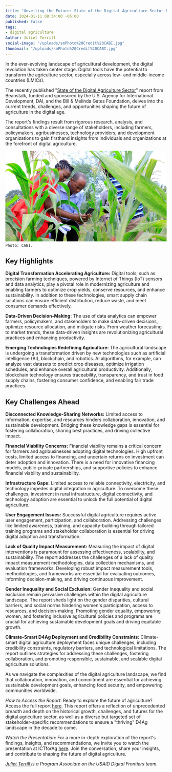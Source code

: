 ```yaml
---
title: 'Unveiling the Future: State of the Digital Agriculture Sector Report'
date: 2024-01-11 08:34:00 -05:00
published: false
tags:
- digital agriculture
Author: Juliet Terrill
social-image: "/uploads/smPhoto%20Credit%20CABI.jpg"
thumbnail: "/uploads/smPhoto%20Credit%20CABI.jpg"
---
```


In the ever-evolving landscape of agricultural development, the digital revolution has taken center stage. Digital tools have the potential to transform the agriculture sector, especially across low- and middle-income countries (LMICs). 

The recently published "[State of the Digital Agriculture Sector](https://www.beanstalkagtech.com/d4aglmic)" report from Beanstalk, funded and sponsored by the U.S. Agency for International Development, DAI, and the Bill & Melinda Gates Foundation, delves into the current trends, challenges, and opportunities shaping the future of agriculture in the digital age.

<!--more-->

The report's findings result from rigorous research, analysis, and consultations with a diverse range of stakeholders, including farmers, policymakers, agribusinesses, technology providers, and development organizations to gain firsthand insights from individuals and organizations at the forefront of digital agriculture.

![Photo Credit CABI.jpg](/uploads/Photo%20Credit%20CABI.jpg)`Photo: CABI.`

## Key Highlights

**Digital Transformation Accelerating Agriculture:** Digital tools, such as precision farming techniques, powered by Internet of Things (IoT) sensors and data analytics, play a pivotal role in modernizing agriculture and enabling farmers to optimize crop yields, conserve resources, and enhance sustainability. In addition to these technologies, smart supply chain solutions can ensure efficient distribution, reduce waste, and meet consumer demands effectively.

**Data-Driven Decision-Making:** The use of data analytics can empower farmers, policymakers, and stakeholders to make data-driven decisions, optimize resource allocation, and mitigate risks. From weather forecasting to market trends, these data-driven insights are revolutionizing agricultural practices and enhancing productivity.

**Emerging Technologies Redefining Agriculture:** The agricultural landscape is undergoing a transformation driven by new technologies such as artificial intelligence (AI), blockchain, and robotics. AI algorithms, for example, can analyze vast datasets to predict crop diseases, optimize irrigation schedules, and enhance overall agricultural productivity. Additionally, blockchain technology ensures traceability, transparency, and trust in food supply chains, fostering consumer confidence, and enabling fair trade practices.

## Key Challenges Ahead

**Disconnected Knowledge-Sharing Networks:** Limited access to information, expertise, and resources hinders collaboration, innovation, and sustainable development. Bridging these knowledge gaps is essential for fostering collaboration, sharing best practices, and driving collective impact.

**Financial Viability Concerns:** Financial viability remains a critical concern for farmers and agribusinesses adopting digital technologies. High upfront costs, limited access to financing, and uncertain returns on investment can deter adoption and innovation. There is a need for innovative financing models, public-private partnerships, and supportive policies to enhance financial viability and sustainability.

**Infrastructure Gaps:** Limited access to reliable connectivity, electricity, and technology impedes digital integration in agriculture. To overcome these challenges, investment in rural infrastructure, digital connectivity, and technology adoption are essential to unlock the full potential of digital agriculture.

**User Engagement Issues:** Successful digital agriculture requires active user engagement, participation, and collaboration. Addressing challenges like limited awareness, training, and capacity-building through tailored training programs and stakeholder collaboration is essential for driving digital adoption and transformation.

**Lack of Quality Impact Measurement:** Measuring the impact of digital interventions is paramount for assessing effectiveness, scalability, and sustainability. The report addresses the challenges of a lack of quality impact measurement methodologies, data collection mechanisms, and evaluation frameworks. Developing robust impact measurement tools, methodologies, and frameworks are essential for evaluating outcomes, informing decision-making, and driving continuous improvement.

**Gender Inequality and Social Exclusion:** Gender inequality and social exclusion remain pervasive challenges within the digital agriculture landscape. The report sheds light on the gender disparities, cultural barriers, and social norms hindering women's participation, access to resources, and decision-making. Promoting gender equality, empowering women, and fostering inclusive agricultural policies and programs are crucial for achieving sustainable development goals and driving equitable growth.

**Climate-Smart D4Ag Deployment and Credibility Constraints:** Climate-smart digital agriculture deployment faces unique challenges, including credibility constraints, regulatory barriers, and technological limitations. The report outlines strategies for addressing these challenges, fostering collaboration, and promoting responsible, sustainable, and scalable digital agriculture solutions.

As we navigate the complexities of the digital agriculture landscape, we find that collaboration, innovation, and commitment are essential for achieving sustainable development goals, enhancing food security, and empowering communities worldwide.

*How to Access the Report:* Ready to explore the future of agriculture? Access the full report [here](https://www.digitalfrontiersdai.com/resources/state-of-the-digital-agriculture-sector/). This report offers a reflection of unprecedented breadth and depth on the historical growth, challenges, and futures for the digital agriculture sector, as well as a diverse but targeted set of stakeholder-specific recommendations to ensure a "thriving" D4Ag landscape in the decade to come.

*Watch the Presentation:* For a more in-depth exploration of the report's findings, insights, and recommendations, we invite you to watch the presentation at ICTforAg [here](https://www.youtube.com/watch?v=6lP5T-pTTEQ&list=PLtOADzg0EonTt61vVO3tUdP2kGRy5NAcr&index=14). Join the conversation, share your insights, and contribute to shaping the future of digital agriculture.

*[Juliet Terrill ](https://www.linkedin.com/in/juliet-terrill-a55903114/)is a Program Associate on the USAID Digital Frontiers team.*